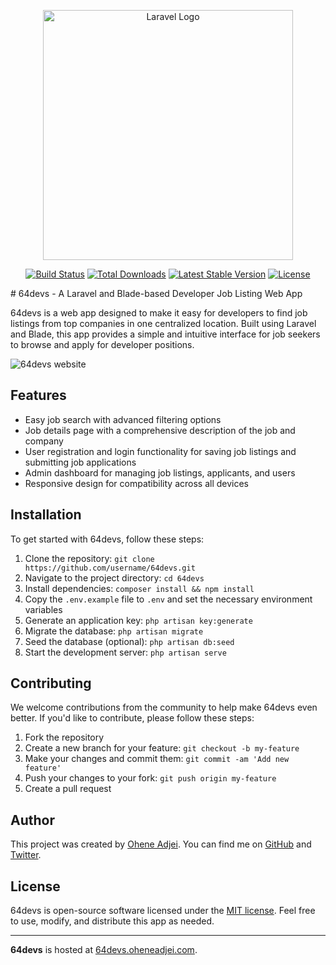 <p align="center"><a href="https://laravel.com" target="_blank"><img src="https://raw.githubusercontent.com/laravel/art/master/logo-lockup/5%20SVG/2%20CMYK/1%20Full%20Color/laravel-logolockup-cmyk-red.svg" width="400" alt="Laravel Logo"></a></p>

<p align="center">
<a href="https://github.com/laravel/framework/actions"><img src="https://github.com/laravel/framework/workflows/tests/badge.svg" alt="Build Status"></a>
<a href="https://packagist.org/packages/laravel/framework"><img src="https://img.shields.io/packagist/dt/laravel/framework" alt="Total Downloads"></a>
<a href="https://packagist.org/packages/laravel/framework"><img src="https://img.shields.io/packagist/v/laravel/framework" alt="Latest Stable Version"></a>
<a href="https://packagist.org/packages/laravel/framework"><img src="https://img.shields.io/packagist/l/laravel/framework" alt="License"></a>
</p>
# 64devs - A Laravel and Blade-based Developer Job Listing Web App

64devs is a web app designed to make it easy for developers to find job listings from top companies in one centralized location. Built using Laravel and Blade, this app provides a simple and intuitive interface for job seekers to browse and apply for developer positions.

![64devs website](https://example.com/image.png)

## Features

- Easy job search with advanced filtering options
- Job details page with a comprehensive description of the job and company
- User registration and login functionality for saving job listings and submitting job applications
- Admin dashboard for managing job listings, applicants, and users
- Responsive design for compatibility across all devices

## Installation

To get started with 64devs, follow these steps:

1. Clone the repository: `git clone https://github.com/username/64devs.git`
2. Navigate to the project directory: `cd 64devs`
3. Install dependencies: `composer install && npm install`
4. Copy the `.env.example` file to `.env` and set the necessary environment variables
5. Generate an application key: `php artisan key:generate`
6. Migrate the database: `php artisan migrate`
7. Seed the database (optional): `php artisan db:seed`
8. Start the development server: `php artisan serve`

## Contributing

We welcome contributions from the community to help make 64devs even better. If you'd like to contribute, please follow these steps:

1. Fork the repository
2. Create a new branch for your feature: `git checkout -b my-feature`
3. Make your changes and commit them: `git commit -am 'Add new feature'`
4. Push your changes to your fork: `git push origin my-feature`
5. Create a pull request

## Author

This project was created by [Ohene Adjei](https://oheneadjei.com/). You can find me on [GitHub](https://github.com/oheneadj) and [Twitter](https://twitter.com/oheneadj).

## License

64devs is open-source software licensed under the [MIT license](https://opensource.org/licenses/MIT). Feel free to use, modify, and distribute this app as needed.

---

**64devs** is hosted at [64devs.oheneadjei.com](https://64devs.oheneadjei.com).

